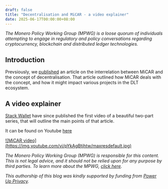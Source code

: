 ```yaml
---
draft: false
title: "Decentralisation and MiCAR - a video explainer"
date: 2025-06-17T00:00:00+08:00
---
```


*The Monero Policy Working Group (MPWG) is a loose quorum of individuals attempting to engage in regulatory and policy conversations regarding cryptocurrency, blockchain and distributed ledger technologies.*

## Introduction

Prevsiously, we [published](https://privacyseries.github.io/posts/2025-03-25-decentralisation_and_micar/) an article on the interrelation between MiCAR and the concept of decentralisation. That article outlined how MiCAR deals with the concept, and how it might impact various projects in the DLT ecosystem.  

## A video explainer

[Stack Wallet](https://stackwallet.com/) have since published the first video of a beautiful two-part series, that will outline the main points of that article. 

It can be found on Youtube [here](https://www.youtube.com/watch?v=pYkAgBtjhtw)

[![MiCAR video]
(https://img.youtube.com/vi/pYkAgBtjhtw/maxresdefault.jpg)](https://www.youtube.com/watch?v=pYkAgBtjhtw)

*The Monero Policy Working Group (MPWG) is responsible for this content. This is not legal advice, and it should not be relied upon for any purpose by third parties. To learn more about the MPWG, [click here](../2019-01-01-about/).*

*This authorship of this blog was kindly supported by funding from [Power Up Privacy](https://powerupprivacy.com/).*
